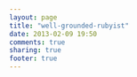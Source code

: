 ```yaml
---
layout: page
title: "well-grounded-rubyist"
date: 2013-02-09 19:50
comments: true
sharing: true
footer: true
---
```


